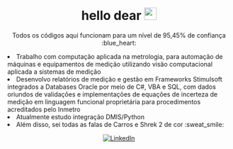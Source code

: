 <h1 align="center">hello dear <img src="https://github.com/wervlad/wervlad/assets/24524555/766d336d-b87d-44ba-807c-c51de2bc6b4d" width="28px" alt=""></h1>

<p align="center">
            Todos os códigos aqui funcionam para um nível de 95,45% de confiança :blue_heart:  <br>
<li> Trabalho com computação aplicada na metrologia, para automação de máquinas e equipamentos de medição utilizando visão computacional aplicada a sistemas de medição
<li> Desenvolvo relatórios de medição e gestão em Frameworks Stimulsoft integrados a Databases Oracle por meio de C#, VBA e SQL, com dados oriundos de validações e implementações de equações de incerteza de medição em linguagem funcional proprietária para procedimentos acreditados pelo Inmetro
<li> Atualmente estudo integração DMIS/Python
<li> Além disso, sei todas as falas de Carros e Shrek 2 de cor :sweat_smile:

<p align="center">
    <a href="https://www.linkedin.com/in/castro63/">
        <img src="https://img.shields.io/badge/LinkedIn-0077B5?style=for-the-badge&logo=linkedin&logoColor=white" alt="LinkedIn">
    </a>
